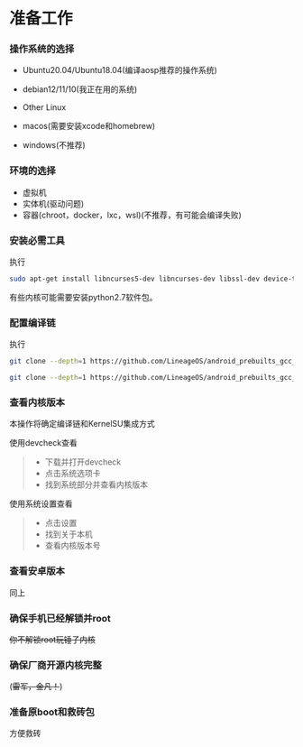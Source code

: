 # 准备工作
### 操作系统的选择
- Ubuntu20.04/Ubuntu18.04(编译aosp推荐的操作系统)

- debian12/11/10(我正在用的系统)

- Other Linux

- macos(需要安装xcode和homebrew)

- windows(不推荐)
### 环境的选择
- 虚拟机
- 实体机(驱动问题)
- 容器(chroot，docker，lxc，wsl)(不推荐，有可能会编译失败)

### 安装必需工具
执行
```bash
sudo apt-get install libncurses5-dev libncurses-dev libssl-dev device-tree-compiler bc cpio lib32ncurses5-dev lib32z1 build-essential binutils bc bison build-essential ccache curl flex g++-multilib gcc-multilib git gnupg gperf imagemagick lib32ncurses5-dev lib32readline-dev lib32z1-dev liblz4-tool libncurses5 libncurses5-dev libsdl1.2-dev libssl-dev libxml2 libxml2-utils lzop pngcrush rsync schedtool squashfs-tools xsltproc zip zlib1g-dev git
```
有些内核可能需要安装python2.7软件包。

### 配置编译链

执行
```bash
git clone --depth=1 https://github.com/LineageOS/android_prebuilts_gcc_linux-x86_aarch64_aarch64-linux-android-4.9 aarch64-linux-android-4.9

git clone --depth=1 https://github.com/LineageOS/android_prebuilts_gcc_linux-x86_arm_arm-linux-androideabi-4.9 arm-linux-androideabi-4.9
```          
### 查看内核版本
本操作将确定编译链和KernelSU集成方式

使用devcheck查看
> - 下载并打开devcheck
> - 点击系统选项卡
> - 找到系统部分并查看内核版本

 使用系统设置查看
> - 点击设置
> - 找到关于本机
> - 查看内核版本号

### 查看安卓版本
同上

### 确保手机已经解锁并root
~~你不解锁root玩锤子内核~~

### 确保厂商开源内核完整
(~~雷军，金凡！~~)

### 准备原boot和救砖包
方便救砖